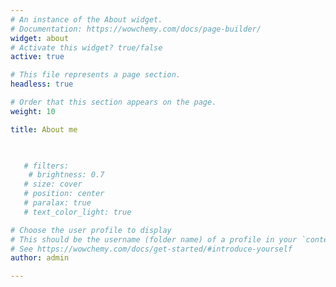 ```yaml
---
# An instance of the About widget.
# Documentation: https://wowchemy.com/docs/page-builder/
widget: about
# Activate this widget? true/false
active: true

# This file represents a page section.
headless: true

# Order that this section appears on the page.
weight: 10

title: About me


   
   # filters:
    # brightness: 0.7
   # size: cover
   # position: center
   # paralax: true
   # text_color_light: true

# Choose the user profile to display
# This should be the username (folder name) of a profile in your `content/authors/` folder.
# See https://wowchemy.com/docs/get-started/#introduce-yourself
author: admin

---
```

